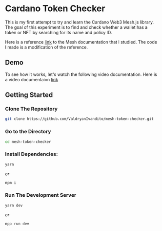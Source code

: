 # Cardano Token Checker

This is my first attempt to try and learn the Cardano Web3 Mesh.js library. The goal of this experiment is to find and check whether a wallet has a token or NFT by searching for its name and policy ID.

Here is a reference [link](https://meshjs.dev/guides/nextjs) to the Mesh documentation that I studied. The code I made is a modification of the reference.

## Demo

To see how it works, let's watch the following video documentation.
Here is a video documentaion [link](https://www.linkedin.com/feed/update/urn:li:activity:7112984315126284288/)

## Getting Started

### Clone The Repository

```bash
git clone https://github.com/ValdryanIvandito/mesh-token-checker.git
```

### Go to the Directory

```bash
cd mesh-token-checker
```

### Install Dependencies:

```bash
yarn
```

_or_

```bash
npm i
```

### Run The Development Server

```bash
yarn dev
```

_or_

```bash
npp run dev
```
